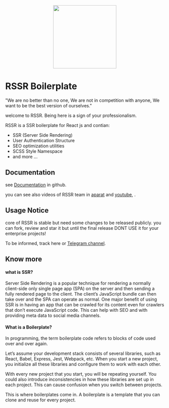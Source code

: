 <div align="center">
  <a href="https://github.com/rssr-org/RSSR">
    <img width="200" src="https://raw.githubusercontent.com/rssr-org/RSSR/master/public/asset/img/rssr-logo.png">
  </a>
</div>

# RSSR Boilerplate
"We are no better than no one, We are not in competition with anyone, We want to be the best version of ourselves."

welcome to RSSR. Being here is a sign of your professionalism.

RSSR is a SSR boilerplate for React js and contian:
- SSR (Server Side Rendering)
- User Authentication Structure
- SEO optimization utilities
- SCSS Style Namespace
- and more …

## Documentation
see [Documentation](documentation) in github.

you can see also videos of RSSR team in [aparat](https://www.aparat.com/user/video/user_list/userid/722589/usercat/413997) and [youtube](https://www.youtube.com/channel/UCNkuorlYEWReSMglMp25yCw), .

## Usage Notice
core of RSSR is stable but need some changes to be released publicly. you can fork, review and star it but until the final release DONT USE it for your enterprise projects!

To be informed, track here or [Telegram channel](https://t.me/rssr_org).


## Know more

#### what is SSR?
Server Side Rendering is a popular technique for rendering a normally 
client-side only single page app (SPA) on the server and then sending
 a fully rendered page to the client. The client’s JavaScript bundle 
 can then take over and the SPA can operate as normal. One major 
 benefit of using SSR is in having an app that can be crawled 
 for its content even for crawlers that don’t execute JavaScript code. 
 This can help with SEO and with providing meta data to social media channels.


#### What is a Boilerplate?
In programming, the term boilerplate code refers to blocks of code used over and over again.

Let’s assume your development stack consists of several libraries,
 such as React, Babel, Express, Jest, Webpack, etc. When you
  start a new project, you initialize all these libraries 
  and configure them to work with each other.

With every new project that you start, you will be repeating yourself.
 You could also introduce inconsistencies in how these libraries
  are set up in each project. This can cause confusion when you
   switch between projects.

This is where boilerplates come in. A boilerplate is a template that
 you can clone and reuse for every project.
 
 